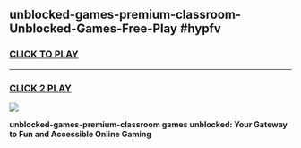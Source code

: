 
## unblocked-games-premium-classroom-Unblocked-Games-Free-Play #hypfv
<h3>
<a href="https://us.freeplayer.one?title=unblocked-games-premium-classroom&ref=9M">CLICK TO PLAY</a></h3>
<hr>

<h3>
<a href="https://us.freeplayer.one?title=unblocked-games-premium-classroom&ref=9M">CLICK 2 PLAY</a>
  
</h3>

<a href="https://us.freeplayer.one?title=unblocked-games-premium-classroom&ref=9M"><img src="https://clearcache.store/games.png"></a>


**unblocked-games-premium-classroom games unblocked: Your Gateway to Fun and Accessible Online Gaming**

